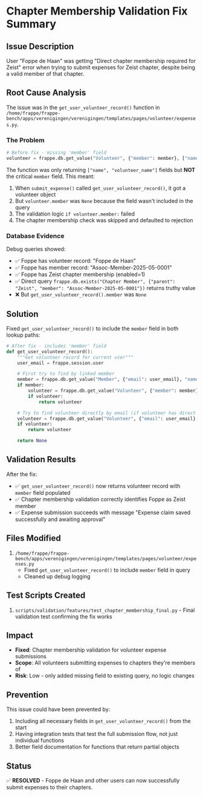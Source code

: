 # Chapter Membership Validation Fix Summary

## Issue Description
User "Foppe de Haan" was getting "Direct chapter membership required for Zeist" error when trying to submit expenses for Zeist chapter, despite being a valid member of that chapter.

## Root Cause Analysis
The issue was in the `get_user_volunteer_record()` function in `/home/frappe/frappe-bench/apps/verenigingen/verenigingen/templates/pages/volunteer/expenses.py`.

### The Problem
```python
# Before fix - missing 'member' field
volunteer = frappe.db.get_value("Volunteer", {"member": member}, ["name", "volunteer_name"], as_dict=True)
```

The function was only returning `["name", "volunteer_name"]` fields but **NOT** the critical `member` field. This meant:

1. When `submit_expense()` called `get_user_volunteer_record()`, it got a volunteer object
2. But `volunteer.member` was `None` because the field wasn't included in the query
3. The validation logic `if volunteer.member:` failed
4. The chapter membership check was skipped and defaulted to rejection

### Database Evidence
Debug queries showed:
- ✅ Foppe has volunteer record: "Foppe de  Haan"
- ✅ Foppe has member record: "Assoc-Member-2025-05-0001"
- ✅ Foppe has Zeist chapter membership (enabled=1)
- ✅ Direct query `frappe.db.exists("Chapter Member", {"parent": "Zeist", "member": "Assoc-Member-2025-05-0001"})` returns truthy value
- ❌ But `get_user_volunteer_record().member` was `None`

## Solution
Fixed `get_user_volunteer_record()` to include the `member` field in both lookup paths:

```python
# After fix - includes 'member' field
def get_user_volunteer_record():
    """Get volunteer record for current user"""
    user_email = frappe.session.user

    # First try to find by linked member
    member = frappe.db.get_value("Member", {"email": user_email}, "name")
    if member:
        volunteer = frappe.db.get_value("Volunteer", {"member": member}, ["name", "volunteer_name", "member"], as_dict=True)
        if volunteer:
            return volunteer

    # Try to find volunteer directly by email (if volunteer has direct email)
    volunteer = frappe.db.get_value("Volunteer", {"email": user_email}, ["name", "volunteer_name", "member"], as_dict=True)
    if volunteer:
        return volunteer

    return None
```

## Validation Results
After the fix:
- ✅ `get_user_volunteer_record()` now returns volunteer record with `member` field populated
- ✅ Chapter membership validation correctly identifies Foppe as Zeist member
- ✅ Expense submission succeeds with message "Expense claim saved successfully and awaiting approval"

## Files Modified
1. `/home/frappe/frappe-bench/apps/verenigingen/verenigingen/templates/pages/volunteer/expenses.py`
   - Fixed `get_user_volunteer_record()` to include `member` field in query
   - Cleaned up debug logging

## Test Scripts Created
1. `scripts/validation/features/test_chapter_membership_final.py` - Final validation test confirming the fix works

## Impact
- **Fixed**: Chapter membership validation for volunteer expense submissions
- **Scope**: All volunteers submitting expenses to chapters they're members of
- **Risk**: Low - only added missing field to existing query, no logic changes

## Prevention
This issue could have been prevented by:
1. Including all necessary fields in `get_user_volunteer_record()` from the start
2. Having integration tests that test the full submission flow, not just individual functions
3. Better field documentation for functions that return partial objects

## Status
✅ **RESOLVED** - Foppe de Haan and other users can now successfully submit expenses to their chapters.
